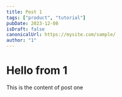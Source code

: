 ```yaml
---
title: Post 1
tags: ["product", "tutorial"]
pubDate: 2023-12-08
isDraft: false
canonicalUrl: https://mysite.com/sample/
author: "1"
---
```


# Hello from 1

This is the content of post one

